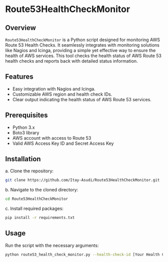 # Route53HealthCheckMonitor

## Overview
`Route53HealthCheckMonitor` is a Python script designed for monitoring AWS Route 53 Health Checks. It seamlessly integrates with monitoring solutions like Nagios and Icinga, providing a simple yet effective way to ensure the health of AWS services. This tool checks the health status of AWS Route 53 health checks and reports back with detailed status information.

## Features
- Easy integration with Nagios and Icinga.
- Customizable AWS region and health check IDs.
- Clear output indicating the health status of AWS Route 53 services.

## Prerequisites
- Python 3.x
- Boto3 library
- AWS account with access to Route 53
- Valid AWS Access Key ID and Secret Access Key

## Installation
a. Clone the repository:
   ```bash
git clone https://github.com/Itay-Asudi/Route53HealthCheckMonitor.git
```
b. Navigate to the cloned directory:
```bash
cd Route53HealthCheckMonitor
```
c. Install required packages:  
```bash
pip install -r requirements.txt
```

## Usage
Run the script with the necessary arguments:
```bash
python route53_health_check_monitor.py --health-check-id [Your Health Check ID] --region [Your AWS Region] --Key [Your AWS Access Key ID] --SKey [Your AWS Secret Access Key]
```
